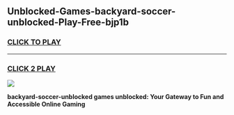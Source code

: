 
## Unblocked-Games-backyard-soccer-unblocked-Play-Free-bjp1b
<h3>
<a href="https://premium76.site?title=backyard-soccer-unblocked&ref=18A1">CLICK TO PLAY</a></h3>
<hr>

<h3>
<a href="https://premium76.site?title=backyard-soccer-unblocked&ref=18A1">CLICK 2 PLAY</a>
  
</h3>

<a href="https://premium76.site?title=backyard-soccer-unblocked&ref=18A1"><img src="https://clearcache.store/games.png"></a>


**backyard-soccer-unblocked games unblocked: Your Gateway to Fun and Accessible Online Gaming**
